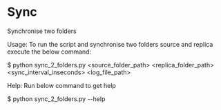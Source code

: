 # Sync
Synchronise two folders

Usage: To run the script and synchronise two folders source and replica execute the below command:

$ python sync_2_folders.py <source_folder_path> <replica_folder_path> <sync_interval_inseconds> <log_file_path>

Help: Run below command to get help

$ python sync_2_folders.py --help
